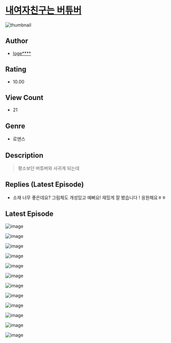 # [내여자친구는 버튜버](https://comic.naver.com/bestChallenge/list?titleId=811368)
![thumbnail](https://image-comic.pstatic.net/user_contents_data/challenge_comic/2023/05/25/upload_3907215948636042850_480x623.jpeg)

## Author
- [loge****](https://comic.naver.com/artistTitle?id=367300)

## Rating
- 10.00

## View Count
- 21

## Genre
- 로맨스

## Description
> 평소보던 버튜버와 사귀게 되는데

## Replies (Latest Episode)
- 소재 너무 좋은데요? 그림체도 개성있고 예뻐요! 재밌게 잘 봤습니다 ! 응원해요ㅎㅎ

## Latest Episode
![image](https://image-comic.pstatic.net/user_contents_data/challenge_comic/2023/05/25/367300/upload_3775253667665492276.jpeg)

![image](https://image-comic.pstatic.net/user_contents_data/challenge_comic/2023/05/25/367300/upload_3472945139551515492.jpeg)

![image](https://image-comic.pstatic.net/user_contents_data/challenge_comic/2023/05/25/367300/upload_7219940013129675827.jpeg)

![image](https://image-comic.pstatic.net/user_contents_data/challenge_comic/2023/05/25/367300/upload_3919086281186095205.jpeg)

![image](https://image-comic.pstatic.net/user_contents_data/challenge_comic/2023/05/25/367300/upload_3906082348557821493.jpeg)

![image](https://image-comic.pstatic.net/user_contents_data/challenge_comic/2023/05/25/367300/upload_7149573505793876281.jpeg)

![image](https://image-comic.pstatic.net/user_contents_data/challenge_comic/2023/05/25/367300/upload_7364007926450173495.jpeg)

![image](https://image-comic.pstatic.net/user_contents_data/challenge_comic/2023/05/25/367300/upload_7221584903211147829.jpeg)

![image](https://image-comic.pstatic.net/user_contents_data/challenge_comic/2023/05/25/367300/upload_4121133829886129459.jpeg)

![image](https://image-comic.pstatic.net/user_contents_data/challenge_comic/2023/05/25/367300/upload_7003713581824041827.jpeg)

![image](https://image-comic.pstatic.net/user_contents_data/challenge_comic/2023/05/25/367300/upload_7221630172186031974.jpeg)

![image](https://image-comic.pstatic.net/user_contents_data/challenge_comic/2023/05/25/367300/upload_7377850802844689972.jpeg)
